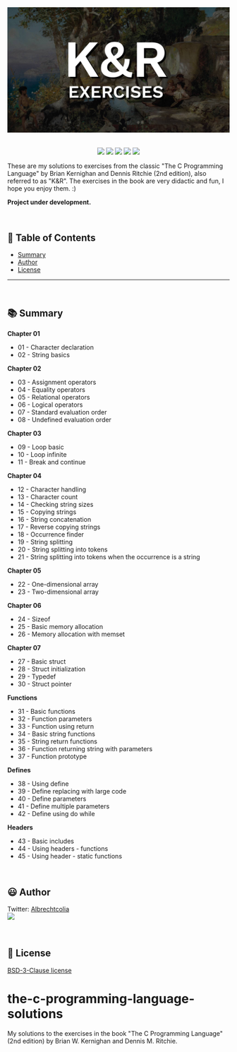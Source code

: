 
<div align='center'>

<img src="images/banner.jpg" >

</div>

<br>

<p align="center">
    <img src="https://badgen.net/badge/love level/7 of 10/purple" >
    <img src="https://img.shields.io/github/languages/count/albrechtcolia/c-learning?color=%23f34b7d" >
    <img src="https://img.shields.io/github/directory-file-count/albrechtcolia/c-learning" >
    <img src="https://img.shields.io/github/repo-size/albrechtcolia/c-learning" >
    <img src="https://img.shields.io/github/license/albrechtcolia/c-learning" >
</p>

These are my solutions to exercises from the classic "The C Programming Language" by Brian Kernighan and Dennis Ritchie (2nd edition), also referred to as "K&R".
The exercises in the book are very didactic and fun, I hope you enjoy them. :)

<b>Project under development.</b>

<br>

:bookmark_tabs: Table of Contents
-----
* [Summary](#books-summary)
* [Author](#smiley-author)
* [License](#scroll-license)
-----

<br>

:books: Summary
---

<b>Chapter 01</b>
- 01 - Character declaration
- 02 - String basics 

<b>Chapter 02</b>
- 03 - Assignment operators
- 04 - Equality operators
- 05 - Relational operators
- 06 - Logical operators
- 07 - Standard evaluation order
- 08 - Undefined evaluation order

<b>Chapter 03</b>
- 09 - Loop basic
- 10 - Loop infinite
- 11 - Break and continue

<b>Chapter 04</b>
- 12 - Character handling
- 13 - Character count
- 14 - Checking string sizes
- 15 - Copying strings
- 16 - String concatenation
- 17 - Reverse copying strings
- 18 - Occurrence finder
- 19 - String splitting
- 20 - String splitting into tokens
- 21 - String splitting into tokens when the occurrence is a string

<b>Chapter 05</b>
- 22 - One-dimensional array
- 23 - Two-dimensional array

<b>Chapter 06</b>
- 24 - Sizeof
- 25 - Basic memory allocation
- 26 - Memory allocation with memset

<b>Chapter 07</b>
- 27 - Basic struct
- 28 - Struct initialization
- 29 - Typedef
- 30 - Struct pointer

<b>Functions</b>
- 31 - Basic functions
- 32 - Function parameters
- 33 - Function using return
- 34 - Basic string functions
- 35 - String return functions
- 36 - Function returning string with parameters
- 37 - Function prototype

<b>Defines</b>
- 38 - Using define
- 39 - Define replacing with large code
- 40 - Define parameters
- 41 - Define multiple parameters
- 42 - Define using do while

<b>Headers</b>
- 43 - Basic includes
- 44 - Using headers - functions
- 45 - Using header - static functions

<br>

:smiley: Author
---

Twitter: [Albrechtcolia](https://twitter.com/albrechtcolia)<br>
<a href="https://github.com/albrechtcolia" ><img src="https://github.com/albrechtcolia.png?size=200" height="100" /></a>

<br>

:scroll: License
---

[BSD-3-Clause license](license)





# the-c-programming-language-solutions
My solutions to the exercises in the book "The C Programming Language" (2nd edition) by Brian W. Kernighan and Dennis M. Ritchie.
